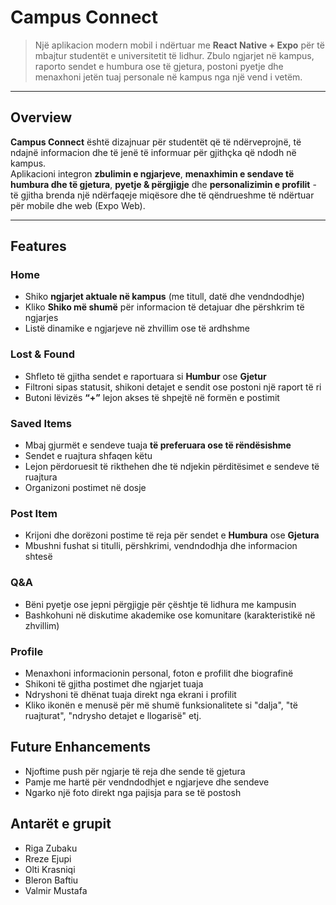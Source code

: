 # Campus Connect

> Një aplikacion modern mobil i ndërtuar me **React Native + Expo** për të mbajtur studentët e universitetit të lidhur. Zbulo ngjarjet në kampus, raporto sendet e humbura ose të gjetura, postoni pyetje dhe menaxhoni jetën tuaj personale në kampus nga një vend i vetëm.

---

## Overview

**Campus Connect** është dizajnuar për studentët që të ndërveprojnë, të ndajnë informacion dhe të jenë të informuar për gjithçka që ndodh në kampus.  
Aplikacioni integron **zbulimin e ngjarjeve**, **menaxhimin e sendave të humbura dhe të gjetura**, **pyetje & përgjigje** dhe **personalizimin e profilit** - të gjitha brenda një ndërfaqeje miqësore dhe të qëndrueshme të ndërtuar për mobile dhe web (Expo Web).

---

## Features

### Home
- Shiko **ngjarjet aktuale në kampus** (me titull, datë dhe vendndodhje)  
- Kliko **Shiko më shumë** për informacion të detajuar dhe përshkrim të ngjarjes  
- Listë dinamike e ngjarjeve në zhvillim ose të ardhshme

### Lost & Found
- Shfleto të gjitha sendet e raportuara si **Humbur** ose **Gjetur**  
- Filtroni sipas statusit, shikoni detajet e sendit ose postoni një raport të ri  
- Butoni lëvizës **“+”** lejon akses të shpejtë në formën e postimit

### Saved Items
- Mbaj gjurmët e sendeve tuaja **të preferuara ose të rëndësishme**  
- Sendet e ruajtura shfaqen këtu  
- Lejon përdoruesit të rikthehen dhe të ndjekin përditësimet e sendeve të ruajtura  
- Organizoni postimet në dosje

### Post Item
- Krijoni dhe dorëzoni postime të reja për sendet e **Humbura** ose **Gjetura**  
- Mbushni fushat si titulli, përshkrimi, vendndodhja dhe informacion shtesë  

### Q&A
- Bëni pyetje ose jepni përgjigje për çështje të lidhura me kampusin  
- Bashkohuni në diskutime akademike ose komunitare (karakteristikë në zhvillim)

### Profile
- Menaxhoni informacionin personal, foton e profilit dhe biografinë  
- Shikoni të gjitha postimet dhe ngjarjet tuaja  
- Ndryshoni të dhënat tuaja direkt nga ekrani i profilit  
- Kliko ikonën e menusë për më shumë funksionalitete si "dalja", "të ruajturat", "ndrysho detajet e llogarisë" etj.

## Future Enhancements

- Njoftime push për ngjarje të reja dhe sende të gjetura  
- Pamje me hartë për vendndodhjet e ngjarjeve dhe sendeve  
- Ngarko një foto direkt nga pajisja para se të postosh

## Antarët e grupit

- Riga Zubaku
- Rreze Ejupi
- Olti Krasniqi
- Bleron Baftiu
- Valmir Mustafa
